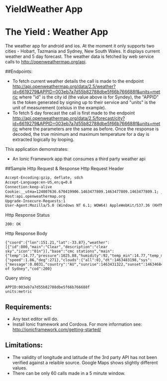 # YieldWeather App
The Yield : Weather App
===============

The weather app for android and ios. At the moment it only supports two cities - Hobart, Tazmania and Sydney, New South Wales. It displays current weather and 5 day forecast. The weather data is fetched by web service calls to http://openweathermap.org/api. 

##Endpoints:
* To fetch current weather details the call is made to the endpoint http://api.openweathermap.org/data/2.5/weather?id=6619279&APPID=003eb7a7d55b82788dbe5f66b766688f&units=metric where "id" is the city id (the value above is for Syndey), the "APPID" is the token generated by signing up to their service and "units" is the unit of measurement (celsius in the example).
* To fetch 5 day forecast the call is first made to the endpoint http://api.openweathermap.org/data/2.5/forecast/city?id=6619279&APPID=003eb7a7d55b82788dbe5f66b766688f&units=metric where the parameters are the same as before. Once the response is decoded, the true minimum and maximum temperature for a day is extracted logically by looping.

This application demonstrates:

* An Ionic Framework app that consumes a third party weather api

##Sample Http Request & Response
Http Request Header
```Accept:text/html,application/xhtml+xml,application/xml;q=0.9,image/webp,*/*;q=0.8
Accept-Encoding:gzip, deflate, sdch
Accept-Language:en-US,en;q=0.8
Connection:keep-alive
Cookie:__utma=124807636.670419906.1463477809.1463477809.1463477809.1; __utmc=124807636; __utmz=124807636.1463477809.1.1.utmcsr=(direct)|utmccn=(direct)|utmcmd=(none)
Host:api.openweathermap.org
Upgrade-Insecure-Requests:1
User-Agent:Mozilla/5.0 (Windows NT 6.1; WOW64) AppleWebKit/537.36 (KHTML, like Gecko) Chrome/50.0.2661.102 Safari/537.36
```

Http Response Status
```
200: OK
```

Http Response Body

```
{"coord":{"lon":151.21,"lat":-33.87},"weather":[{"id":800,"main":"Clear","description":"clear sky","icon":"01n"}],"base":"cmc stations","main":{"temp":14.77,"pressure":1025.88,"humidity":92,"temp_min":14.77,"temp_max":14.77,"sea_level":1032.01,"grnd_level":1025.88},"wind":{"speed":1.86,"deg":271},"clouds":{"all":0},"dt":1463483198,"sys":{"message":0.0031,"country":"AU","sunrise":1463431322,"sunset":1463468449},"id":6619279,"name":"City of Sydney","cod":200}

```

Query string

```id:6619279
APPID:003eb7a7d55b82788dbe5f66b766688f
units:metric
```

## Requirements:

* Any text editor will do.
* Install Ionic framework and Cordova. For more information see: http://ionicframework.com/getting-started/

## Limitations:

* The validity of longitude and latitude of the 3rd party API has not been verified against a relaible source. Google Maps shows slightly different values.
* There can be only 60 calls made in a 5 minute window.


